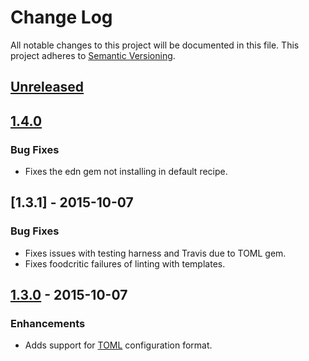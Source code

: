 # Change Log
All notable changes to this project will be documented in this file.
This project adheres to [Semantic Versioning](http://semver.org/).

## [Unreleased]

## [1.4.0]
### Bug Fixes
- Fixes the edn gem not installing in default recipe.

## [1.3.1] - 2015-10-07
### Bug Fixes
- Fixes issues with testing harness and Travis due to TOML gem.
- Fixes foodcritic failures of linting with templates.

## [1.3.0] - 2015-10-07
### Enhancements
- Adds support for [TOML](https://github.com/toml-lang/toml) configuration format.

[Unreleased]: https://github.com/johnbellone/rc-cookbook/compare/v1.4.0...HEAD
[1.4.0]: https://github.com/johnbellone/rc-cookbook/compare/v1.4.0...HEAD
[1.3.0]: https://github.com/johnbellone/rc-cookbook/compare/v1.3.0...HEAD
